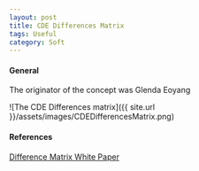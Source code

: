 ```yaml
---
layout: post
title: CDE Differences Matrix
tags: Useful
category: Soft
---
```

#### General ####

The originator of the concept was Glenda Eoyang

![The CDE Differences matrix]({{ site.url }}/assets/images/CDEDifferencesMatrix.png)

#### References ####

[Difference Matrix White Paper](http://www.complexityforum.com/members/Eoyang%201999%20Difference%20matrix.pdf)
